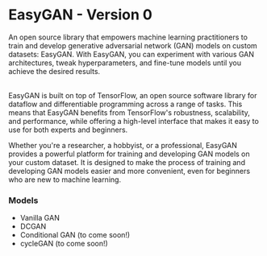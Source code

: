 <h1>EasyGAN - Version 0 </h1>
An open source library that empowers machine learning practitioners to train and develop generative adversarial network (GAN) models on custom datasets: EasyGAN. With EasyGAN, you can experiment with various GAN architectures, tweak hyperparameters, and fine-tune models until you achieve the desired results.<br><br>

EasyGAN is built on top of TensorFlow, an open source software library for dataflow and differentiable programming across a range of tasks. This means that EasyGAN benefits from TensorFlow's robustness, scalability, and performance, while offering a high-level interface that makes it easy to use for both experts and beginners.


Whether you're a researcher, a hobbyist, or a professional, EasyGAN provides a powerful platform for training and developing GAN models on your custom dataset. It is designed to make the process of training and developing GAN models easier and more convenient, even for beginners who are new to machine learning.

<h3>Models</h3>
<ul>
  <li>Vanilla GAN</li>
  <li>DCGAN</li>
  <li>Conditional GAN (to come soon!)</li>
  <li>cycleGAN (to come soon!)</li>
</ul>
